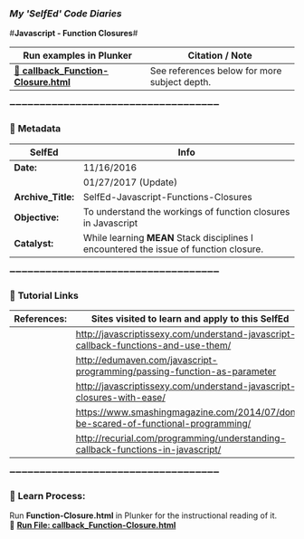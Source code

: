 ### **_My 'SelfEd' Code Diaries_**
#**Javascript - Function Closures**#

Run examples in Plunker | Citation / Note
----------------------------------------------------------------------------------------------------|---------------------------------
[**:small_blue_diamond: callback_Function-Closure.html**](https://plnkr.co/edit/vaAyx2nm6eVaW3rhJUy5?p=preview) | See references below for more subject depth.

:heavy_minus_sign::heavy_minus_sign::heavy_minus_sign::heavy_minus_sign::heavy_minus_sign::heavy_minus_sign::heavy_minus_sign::heavy_minus_sign::heavy_minus_sign::heavy_minus_sign::heavy_minus_sign::heavy_minus_sign::heavy_minus_sign::heavy_minus_sign::heavy_minus_sign::heavy_minus_sign::heavy_minus_sign::heavy_minus_sign::heavy_minus_sign::heavy_minus_sign::heavy_minus_sign::heavy_minus_sign::heavy_minus_sign::heavy_minus_sign::heavy_minus_sign::heavy_minus_sign::heavy_minus_sign::heavy_minus_sign::heavy_minus_sign::heavy_minus_sign::heavy_minus_sign::heavy_minus_sign::heavy_minus_sign::heavy_minus_sign::heavy_minus_sign:

### :arrow_down_small: **Metadata**
**SelfEd**          |  **Info** 
------------------- | ------------------------------------------------------------------------
**Date:**           | 11/16/2016 
                    | 01/27/2017 (Update)
**Archive_Title:**  | SelfEd-Javascript-Functions-Closures
**Objective:**      | To understand the workings of function closures in Javascript
**Catalyst:**       | While learning **MEAN** Stack disciplines I encountered the issue of function closure. 

:heavy_minus_sign::heavy_minus_sign::heavy_minus_sign::heavy_minus_sign::heavy_minus_sign::heavy_minus_sign::heavy_minus_sign::heavy_minus_sign::heavy_minus_sign::heavy_minus_sign::heavy_minus_sign::heavy_minus_sign::heavy_minus_sign::heavy_minus_sign::heavy_minus_sign::heavy_minus_sign::heavy_minus_sign::heavy_minus_sign::heavy_minus_sign::heavy_minus_sign::heavy_minus_sign::heavy_minus_sign::heavy_minus_sign::heavy_minus_sign::heavy_minus_sign::heavy_minus_sign::heavy_minus_sign::heavy_minus_sign::heavy_minus_sign::heavy_minus_sign::heavy_minus_sign::heavy_minus_sign::heavy_minus_sign::heavy_minus_sign::heavy_minus_sign:

### :arrow_down_small: **Tutorial Links**
**References:**       | **Sites visited to learn and apply to this SelfEd**
----------------------|-----------------------
                      | http://javascriptissexy.com/understand-javascript-callback-functions-and-use-them/
                      | http://edumaven.com/javascript-programming/passing-function-as-parameter
                      | http://javascriptissexy.com/understand-javascript-closures-with-ease/
                      | https://www.smashingmagazine.com/2014/07/dont-be-scared-of-functional-programming/
                      | http://recurial.com/programming/understanding-callback-functions-in-javascript/

:heavy_minus_sign::heavy_minus_sign::heavy_minus_sign::heavy_minus_sign::heavy_minus_sign::heavy_minus_sign::heavy_minus_sign::heavy_minus_sign::heavy_minus_sign::heavy_minus_sign::heavy_minus_sign::heavy_minus_sign::heavy_minus_sign::heavy_minus_sign::heavy_minus_sign::heavy_minus_sign::heavy_minus_sign::heavy_minus_sign::heavy_minus_sign::heavy_minus_sign::heavy_minus_sign::heavy_minus_sign::heavy_minus_sign::heavy_minus_sign::heavy_minus_sign::heavy_minus_sign::heavy_minus_sign::heavy_minus_sign::heavy_minus_sign::heavy_minus_sign::heavy_minus_sign::heavy_minus_sign::heavy_minus_sign::heavy_minus_sign::heavy_minus_sign:

### :arrow_down_small: **Learn Process:**

Run  **Function-Closure.html** in Plunker for the instructional reading of it.    
:small_blue_diamond: **[Run File: callback_Function-Closure.html](https://plnkr.co/edit/vaAyx2nm6eVaW3rhJUy5?p=preview)**
